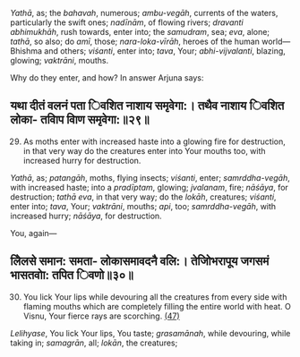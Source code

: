 *Yathā*, as; the *bahavah*, numerous; *ambu-vegāh*, currents of the waters, particularly the swift ones; *nadīnām*, of flowing rivers; *dravanti abhimukhāh*, rush towards, enter into; the *samudram*, sea; *eva*, alone; *tathā*, so also; do *amī*, those; *nara-loka-vīrāh*, heroes of the human world—Bhishma and others; *viśanti*, enter into; *tava*, Your; *abhi-vijvalanti*, blazing, glowing; *vaktrāni*, mouths.

Why do they enter, and how? In answer Arjuna says:

## यथा दीतं वलनं पता िवशित नाशाय समृवेगा:। तथैव नाशाय िवशित लोका- तवािप वािण समृवेगा:॥२९॥

29. As moths enter with increased haste into a glowing fire for destruction, in that very way do the creatures enter into Your mouths too, with increased hurry for destruction.

*Yathā*, as; *patangāh*, moths, flying insects; *viśanti*, enter; *samrddha-vegāh*, with increased haste; into a *pradīptam*, glowing; *jvalanam*, fire; *nāśāya*, for destruction; *tathā eva*, in that very way; do the *lokāh*, creatures; *viśanti*, enter into; *tava*, Your; *vaktrāni*, mouths; *api*, too; *samrddha-vegāh*, with increased hurry; *nāśāya*, for destruction.

You, again—

## लेिलसे समान: समता- लोकासमावदनै वलि:। तेजोिभरापूय जगसमं भासतवोा: तपित िवणो॥३०॥

30. You lick Your lips while devouring all the creatures from every side with flaming mouths which are completely filling the entire world with heat. O Visnu, Your fierce rays are scorching. [\(47\)](#page--1-0)

*Lelihyase*, You lick Your lips, You taste; *grasamānah*, while devouring, while taking in; *samagrān*, all; *lokān*, the creatures;